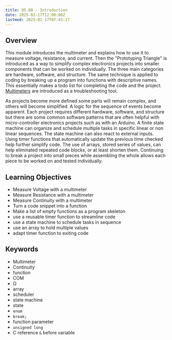 ```yaml
---
title: 05.00 - Introduction
date: 2025-02-17T12:00:00Z
lastmod: 2025-02-17T07:43:17
---
```


## Overview

This module introduces the multimeter and explains how to use it to measure voltage, resistance, and current. Then the "Prototyping Triangle" is introduced as a way to simplify complex electronics projects into smaller components that can be worked on individually. The three main categories are hardware, software, and structure. The same technique is applied to coding by breaking up a program into functions with descriptive names. This essentially makes a todo list for completing the code and the project. [Multimeters](../../../../electronics/how-to-use-a-multimeter.md) are introduced as a troubleshooting tool.

As projects become more defined some parts will remain complex, and others will become simplified. A logic for the sequence of events become apparent. Each project requires different hardware, software, and structure but there are some common software patterns that are often helpful with micro-controller electronics projects such as with an Arduino. A finite state machine can organize and schedule multiple tasks in specific linear or non linear sequences. The state machine can also react to external inputs. Using timer functions that automatically update the previous time checked help further simplify code. The use of arrays, stored series of values, can help eliminated repeated code blocks, or at least shorten them. Continuing to break a project into small pieces while assembling the whole allows each piece to be worked on and tested individually.

## Learning Objectives

- Measure Voltage with a multimeter
- Measure Resistance with a multimeter
- Measure Continuity with a multimeter
- Turn a code snippet into a function
- Make a list of empty functions as a program skeleton
- use a reusable timer function to streamline code
- use a state machine to schedule tasks in sequence
- use an array to hold multiple values
- adapt timer function to exiting code

## Keywords

- Multimeter
- Continuity
- function
- COM
- Ω
- array
- scheduler
- state machine
- state
- `enum`
- `break;`
- function parameter
- `unsigned long`
- C reference `&` before variable
